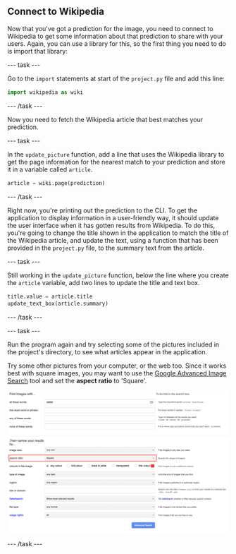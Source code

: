 ## Connect to Wikipedia

Now that you've got a prediction for the image, you need to connect to Wikipedia to get some information about that prediction to share with your users. Again, you can use a library for this, so the first thing you need to do is import that library:

--- task ---

Go to the `import` statements at start of the `project.py` file and add this line:

```python
import wikipedia as wiki
```

--- /task ---

Now you need to fetch the Wikipedia article that best matches your prediction.

--- task ---

In the `update_picture` function, add a line that uses the Wikipedia library to get the page information for the nearest match to your prediction and store it in a variable called `article`.

```python
article = wiki.page(prediction)
```

--- /task ---

Right now, you're printing out the prediction to the CLI. To get the application to display information in a user-friendly way, it should update the user interface when it has gotten results from Wikipedia. To do this, you're going to change the title shown in the application to match the title of the Wikipedia article, and update the text, using a function that has been provided in the `project.py` file, to the summary text from the article.

--- task ---

Still working in the `update_picture` function, below the line where you create the `article` variable, add two lines to update the title and text box.

```python
title.value = article.title
update_text_box(article.summary)
```

--- /task ---

--- task ---

Run the program again and try selecting some of the pictures included in the project's directory, to see what articles appear in the application.

Try some other pictures from your computer, or the web too. Since it works best with square images, you may want to use the [Google Advanced Image Search](https://www.google.com/advanced_image_search) tool and set the **aspect ratio** to 'Square'.

![The Google Advanced Image Search dialogue, with the aspect ratio set to 'Square'](images/advanced_image_search.png)

--- /task ---